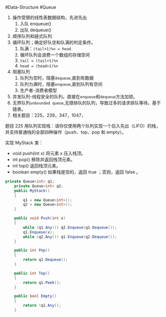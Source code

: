 
#Data-Structure #Queue

1. 操作受限的线性表数据结构，先进先出
   1. 入队 enqueue()
   2. 出队 dequeue()
2. 顺序队列和链式队列
3. 循环队列；确定好队空和队满的判定条件。
   1. 队满：`(tail+1)%n = head`
   2. 循环队列会浪费一个数组的存储空间
   3. `tail = (tail+1)%n`
   4. `head = (head+1)%n`
4. 阻塞队列
   1. 队列为空时，阻塞`dequeue`,直到有数据
   2. 队列为满时，阻塞`enqueue`,直到队列有空间
   3. 生产者-消费者模型
5. 并发队列-线程安全的队列。直接在`enqueue`和`dequeue`方法加锁。
6. 无界队列`unbounded queue`,无限排队的队列，导致过多的请求排队等待。基于链表。
7. 相关题目：225，239，347，1047，

题目 225 用队列实现栈：请你仅使用两个队列实现一个后入先出（LIFO）的栈，并支持普通栈的全部四种操作（push、top、pop 和 empty）。

实现 MyStack 类：

- void push(int x) 将元素 x 压入栈顶。
- int pop() 移除并返回栈顶元素。
- int top() 返回栈顶元素。
- boolean empty() 如果栈是空的，返回 true ；否则，返回 false 。

```c#
private Queue<int> q1;
    private Queue<int> q2;
    public MyStack()
    {
        q1 = new Queue<int>();
        q2 = new Queue<int>();
    }

    public void Push(int x)
    {
        while (q1.Any()) q2.Enqueue(q1.Dequeue());
        q1.Enqueue(x);
        while (q2.Any()) q1.Enqueue(q2.Dequeue());
    }

    public int Pop()
    {
        return q1.Dequeue();
    }

    public int Top()
    {
        return q1.Peek();
    }

    public bool Empty()
    {
        return !q1.Any();
    }
```
